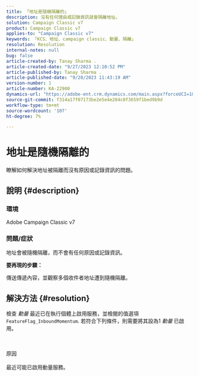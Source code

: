 ```yaml
---
title: 「地址是隨機隔離的」
description: 沒有任何理由或記錄資訊就會隔離地址。
solution: Campaign Classic v7
product: Campaign Classic v7
applies-to: "Campaign Classic v7"
keywords: 「KCS、地址、campaign classic、動量、隔離」
resolution: Resolution
internal-notes: null
bug: false
article-created-by: Tanay Sharma .
article-created-date: "9/27/2023 12:10:52 PM"
article-published-by: Tanay Sharma .
article-published-date: "9/28/2023 11:43:19 AM"
version-number: 1
article-number: KA-22900
dynamics-url: "https://adobe-ent.crm.dynamics.com/main.aspx?forceUCI=1&pagetype=entityrecord&etn=knowledgearticle&id=9cab96e6-2e5d-ee11-be6f-6045bd006295"
source-git-commit: f314a17f07173be2e5e4e204c0f3659f1bed9b9d
workflow-type: tm+mt
source-wordcount: '107'
ht-degree: 7%

---
```


# 地址是隨機隔離的


瞭解如何解決地址被隔離而沒有原因或記錄資訊的問題。

## 說明 {#description}


### 環境

Adobe Campaign Classic v7



### 問題/症狀

地址會被隨機隔離，而不會有任何原因或記錄資訊。



<b>要再現的步驟：</b>

傳送傳遞內容，並觀察多個收件者地址遭到隨機隔離。


## 解決方法 {#resolution}


檢查 *動量* 最近已在執行個體上啟用服務，並檢閱的值選項 `FeatureFlag_InboundMomentum`. 若符合下列條件，則需要將其設為1 *動量* 已啟用。


<br><br>原因<br><br>
最近可能已啟用動量服務。


